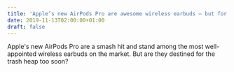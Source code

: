 ```yaml
---
title: 'Apple’s new AirPods Pro are awesome wireless earbuds — but for how long?'
date: 2019-11-13T02:00:00+01:00
draft: false
---
```


Apple's new AirPods Pro are a smash hit and stand among the most well-appointed wireless earbuds on the market. But are they destined for the trash heap too soon?